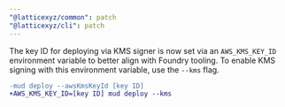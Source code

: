 ```yaml
---
"@latticexyz/common": patch
"@latticexyz/cli": patch
---
```


The key ID for deploying via KMS signer is now set via an `AWS_KMS_KEY_ID` environment variable to better align with Foundry tooling. To enable KMS signing with this environment variable, use the `--kms` flag.

```diff
-mud deploy --awsKmsKeyId [key ID]
+AWS_KMS_KEY_ID=[key ID] mud deploy --kms
```
